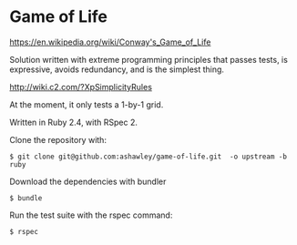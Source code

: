 Game of Life
============

https://en.wikipedia.org/wiki/Conway's_Game_of_Life

Solution written with extreme programming principles that passes
tests, is expressive, avoids redundancy, and is the simplest thing.

http://wiki.c2.com/?XpSimplicityRules

At the moment, it only tests a 1-by-1 grid.

Written in Ruby 2.4, with RSpec 2.

Clone the repository with:

    $ git clone git@github.com:ashawley/game-of-life.git  -o upstream -b ruby

Download the dependencies with bundler

    $ bundle

Run the test suite with the rspec command:

    $ rspec
